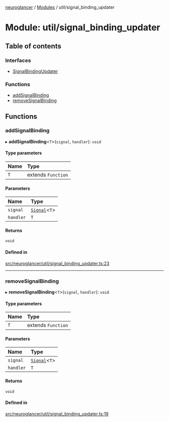 [neuroglancer](../README.md) / [Modules](../modules.md) / util/signal\_binding\_updater

# Module: util/signal\_binding\_updater

## Table of contents

### Interfaces

- [SignalBindingUpdater](../interfaces/util_signal_binding_updater.SignalBindingUpdater.md)

### Functions

- [addSignalBinding](util_signal_binding_updater.md#addsignalbinding)
- [removeSignalBinding](util_signal_binding_updater.md#removesignalbinding)

## Functions

### addSignalBinding

▸ **addSignalBinding**<`T`\>(`signal`, `handler`): `void`

#### Type parameters

| Name | Type |
| :------ | :------ |
| `T` | extends `Function` |

#### Parameters

| Name | Type |
| :------ | :------ |
| `signal` | [`Signal`](../classes/util_signal.Signal.md)<`T`\> |
| `handler` | `T` |

#### Returns

`void`

#### Defined in

[src/neuroglancer/util/signal_binding_updater.ts:23](https://github.com/ActiveBrainAtlas2/neuroglancer/blob/1beb5d34/src/neuroglancer/util/signal_binding_updater.ts#L23)

___

### removeSignalBinding

▸ **removeSignalBinding**<`T`\>(`signal`, `handler`): `void`

#### Type parameters

| Name | Type |
| :------ | :------ |
| `T` | extends `Function` |

#### Parameters

| Name | Type |
| :------ | :------ |
| `signal` | [`Signal`](../classes/util_signal.Signal.md)<`T`\> |
| `handler` | `T` |

#### Returns

`void`

#### Defined in

[src/neuroglancer/util/signal_binding_updater.ts:19](https://github.com/ActiveBrainAtlas2/neuroglancer/blob/1beb5d34/src/neuroglancer/util/signal_binding_updater.ts#L19)
